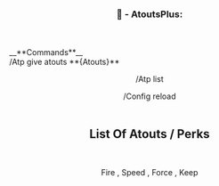<h3 align="center">🧐 - AtoutsPlus:</h3>
<br>
<br>
__**Commands**__
<br>
/Atp give atouts **{Atouts}** 
<p align="center">/Atp list
<p align="center">/Config reload
<br>
<br>
<h2 align="center">List Of Atouts / Perks</h2>
<br>
<p align="center">Fire , Speed , Force , Keep</p>
<br>

